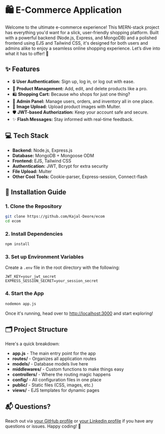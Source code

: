 # 🛍️ E-Commerce Application

Welcome to the ultimate e-commerce experience! This MERN-stack project has everything you'd want for a slick, user-friendly shopping platform. Built with a powerful backend (Node.js, Express, and MongoDB) and a polished frontend using EJS and Tailwind CSS, it's designed for both users and admins alike to enjoy a seamless online shopping experience. Let’s dive into what it has to offer! 🎉

## ✨ Features

- 🔒 **User Authentication:** Sign up, log in, or log out with ease.
- 🛒 **Product Management:** Add, edit, and delete products like a pro.
- 🛍️ **Shopping Cart:** Because who shops for just one thing?
- 🔧 **Admin Panel:** Manage users, orders, and inventory all in one place.
- 📸 **Image Upload:** Upload product images with Multer.
- 🛡️ **JWT-based Authorization:** Keep your account safe and secure.
- ✨ **Flash Messages:** Stay informed with real-time feedback.

## 💻 Tech Stack

- **Backend:** Node.js, Express.js
- **Database:** MongoDB + Mongoose ODM
- **Frontend:** EJS, Tailwind CSS
- **Authentication:** JWT, Bcrypt for extra security
- **File Upload:** Multer
- **Other Cool Tools:** Cookie-parser, Express-session, Connect-flash


## 🚀 Installation Guide

### 1. Clone the Repository

```bash
git clone https://github.com/Kajal-Deore/ecom
cd ecom
```

### 2. Install Dependencies

```bash
npm install
```

### 3. Set up Environment Variables

Create a `.env` file in the root directory with the following:

```plaintext
JWT_KEY=your_jwt_secret
EXPRESS_SESSION_SECRET=your_session_secret
```

### 4. Start the App

```bash
nodemon app.js
```

Once it's running, head over to [http://localhost:3000](http://localhost:3000) and start exploring!

## 🗂️ Project Structure

Here's a quick breakdown:

- **app.js** - The main entry point for the app
- **routes/** - Organizes all application routes
- **models/** - Database models live here
- **middlewares/** - Custom functions to make things easy
- **controllers/** - Where the routing magic happens
- **config/** - All configuration files in one place
- **public/** - Static files (CSS, images, etc.)
- **views/** - EJS templates for dynamic pages

## 📬 Questions?

Reach out via [your GitHub profile](https://github.com/Kajal-Deore) or [your Linkedin profile](https://www.linkedin.com/in/kajal-deore) if you have any questions or issues. Happy coding! 🎉
